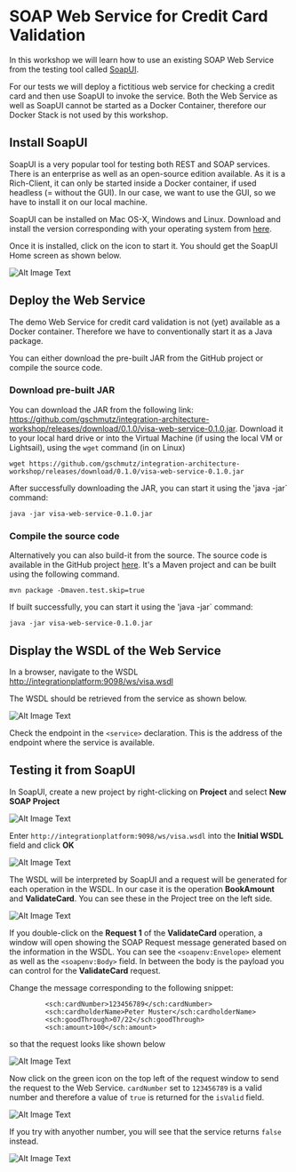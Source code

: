 # SOAP Web Service for Credit Card Validation

In this workshop we will learn how to use an existing SOAP Web Service from the testing tool called [SoapUI](http://soapui.org).

For our tests we will deploy a fictitious web service for checking a credit card and then use SoapUI to invoke the service. Both the Web Service as well as SoapUI cannot be started as a Docker Container, therefore our Docker Stack is not used by this workshop.

## Install SoapUI

SoapUI is a very popular tool for testing both REST and SOAP services. There is an enterprise as well as an open-source edition available. As it is a Rich-Client, it can only be started inside a Docker container, if used headless (= without the GUI). In our case, we want to use the GUI, so we have to install it on our local machine. 

SoapUI can be installed on Mac OS-X, Windows and Linux. Download and install the version corresponding with your operating system from [here](https://www.soapui.org/downloads/soapui.html).

Once it is installed, click on the icon to start it. You should get the SoapUI Home screen as shown below. 

![Alt Image Text](./images/soapui-home.png "SOAPUI HOme")

## Deploy the Web Service

The demo Web Service for credit card validation is not (yet) available as a Docker container. 
Therefore we have to conventionally start it as a Java package.

You can either download the pre-built JAR from the GitHub project or compile the source code. 

### Download pre-built JAR 

You can download the JAR from the following link: 
<https://github.com/gschmutz/integration-architecture-workshop/releases/download/0.1.0/visa-web-service-0.1.0.jar>. Download it to your local hard drive or into the Virtual Machine (if using the local VM or Lightsail), using the `wget` command (in on Linux)

```
wget https://github.com/gschmutz/integration-architecture-workshop/releases/download/0.1.0/visa-web-service-0.1.0.jar
```

After successfully downloading the JAR, you can start it using the 'java -jar` command:

```
java -jar visa-web-service-0.1.0.jar
```

### Compile the source code 

Alternatively you can also build-it from the source. The source code is available in the GitHub project [here](./webservice/VisaCardService). It's a Maven project and can be built using the following command. 

```
mvn package -Dmaven.test.skip=true
```

If built successfully, you can start it using the 'java -jar` command:

```
java -jar visa-web-service-0.1.0.jar
```

## Display the WSDL of the Web Service

In a browser, navigate to the WSDL <http://integrationplatform:9098/ws/visa.wsdl>

The WSDL should be retrieved from the service as shown below. 

![Alt Image Text](./images/view-wsdl.png "Edit Pom.xml")

Check the endpoint in the `<service>` declaration. This is the address of the endpoint where the service is available.  

## Testing it from SoapUI

In SoapUI, create a new project by right-clicking on **Project** and select **New SOAP Project**

![Alt Image Text](./images/soapui-new-project.png "SOAPUI Home")

Enter `http://integrationplatform:9098/ws/visa.wsdl` into the **Initial WSDL** field and click **OK**

![Alt Image Text](./images/soapui-new-soap-project.png "SOAPUI HOme")

The WSDL will be interpreted by SoapUI and a request will be generated for each operation in the WSDL. In our case it is the operation **BookAmount** and **ValidateCard**. You can see these in the Project tree on the left side.

![Alt Image Text](./images/soapui-request-per-op.png "SoapUI Request per Operation")

If you double-click on the **Request 1** of the **ValidateCard** operation, a window will open showing the SOAP Request message generated based on the information in the WSDL. You can see the `<soapenv:Envelope>` element as well as the `<soapenv:Body>` field. In between the body is the payload you can control for the **ValidateCard**  request.

Change the message corresponding to the following snippet:

```
         <sch:cardNumber>123456789</sch:cardNumber>
         <sch:cardholderName>Peter Muster</sch:cardholderName>
         <sch:goodThrough>07/22</sch:goodThrough>
         <sch:amount>100</sch:amount>
```

so that the request looks like shown below

![Alt Image Text](./images/soapui-request.png "SoapUI Request per Operation")

Now click on the green icon on the top left of the request window to send the request to the Web Service. `cardNumber` set to `123456789` is a valid number and therefore a value of `true` is returned for the `isValid` field. 

![Alt Image Text](./images/soapui-request-success.png "SoapUI Request with Success")

If you try with anyother number, you will see that the service returns `false` instead. 

![Alt Image Text](./images/soapui-request-error.png "SoapUI Request with Error")





